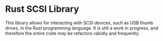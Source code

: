 # Rust SCSI Library

This library allows for interacting with SCSI devices, such as USB thumb drives,
in the Rust programming language. It is still a work in progress, and therefore
the entire crate may be refactors rabidly and frequently.